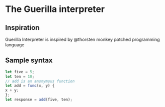 # The Guerilla interpreter

## Inspiration
Guerilla Interpreter is inspired by @thorsten monkey patched programming language

## Sample syntax
```javascript
let five = 5;
let ten = 10;
// add is an anonymous function
let add = func(x, y) {
x + y;
};
let response = add(five, ten);
```
